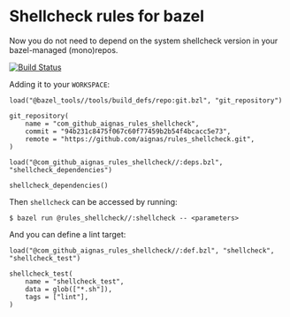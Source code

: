 # Shellcheck rules for bazel

Now you do not need to depend on the system shellcheck version in your bazel-managed (mono)repos.

[![Build Status](https://github.com/aignas/rules_shellcheck/workflows/CI/badge.svg)](https://github.com/aignas/rules_shellcheck/actions)

Adding it to your `WORKSPACE`:
```
load("@bazel_tools//tools/build_defs/repo:git.bzl", "git_repository")

git_repository(
    name = "com_github_aignas_rules_shellcheck",
    commit = "94b231c8475f067c60f77459b2b54f4bcacc5e73",
    remote = "https://github.com/aignas/rules_shellcheck.git",
)

load("@com_github_aignas_rules_shellcheck//:deps.bzl", "shellcheck_dependencies")

shellcheck_dependencies()
```

Then `shellcheck` can be accessed by running:
```
$ bazel run @rules_shellcheck//:shellcheck -- <parameters>
```

And you can define a lint target:
```
load("@com_github_aignas_rules_shellcheck//:def.bzl", "shellcheck", "shellcheck_test")

shellcheck_test(
    name = "shellcheck_test",
    data = glob(["*.sh"]),
    tags = ["lint"],
)
```
